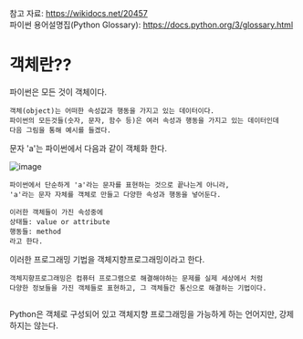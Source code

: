 참고 자료: https://wikidocs.net/20457  
파이썬 용어설명집(Python Glossary): https://docs.python.org/3/glossary.html
# 객체란??

파이썬은 모든 것이 객체이다.
```
객체(object)는 어떠한 속성값과 행동을 가지고 있는 데이터이다.
파이썬의 모든것들(숫자, 문자, 함수 등)은 여러 속성과 행동을 가지고 있는 데이터인데  
다음 그림을 통해 예시를 들겠다.
```
문자 'a'는 파이썬에서 다음과 같이 객체화 한다.

![image](https://user-images.githubusercontent.com/87055456/134640176-e55311cc-bf05-49fd-b8f5-c633cdf0d7b8.png)

```
파이썬에서 단순하게 'a'라는 문자를 표현하는 것으로 끝나는게 아니라, 
'a'라는 문자 자체를 객체로 만들고 다양한 속성과 행동을 넣어둔다.

이러한 객체들이 가진 속성중에
상태들: value or attribute
행동들: method
라고 한다.
```
이러한 프로그래밍 기법을 객체지향프로그래밍이라고 한다.

```
객체지향프로그래밍은 컴퓨터 프로그램으로 해결해야하는 문제를 실제 세상에서 처럼 
다양한 정보들을 가진 객체들로 표현하고, 그 객체들간 통신으로 해결하는 기법이다.


```

Python은 객체로 구성되어 있고 객체지향 프로그래밍을 가능하게 하는 언어지만, 강제하지는 않는다.
